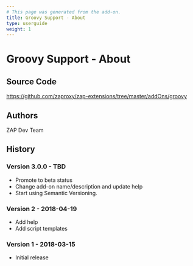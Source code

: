 ```yaml
---
# This page was generated from the add-on.
title: Groovy Support - About
type: userguide
weight: 1
---
```


# Groovy Support - About

## Source Code

<https://github.com/zaproxy/zap-extensions/tree/master/addOns/groovy>

## Authors

ZAP Dev Team

## History

### Version 3.0.0 - TBD

* Promote to beta status
* Change add-on name/description and update help
* Start using Semantic Versioning.

### Version 2 - 2018-04-19

* Add help
* Add script templates

### Version 1 - 2018-03-15

* Initial release
